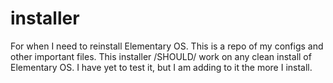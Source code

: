 installer
=========

For when I need to reinstall Elementary OS. This is a repo of my configs and other important files. 
This installer /SHOULD/ work on any clean install of Elementary OS. I have yet to test it, but I am adding to it the more I install.
